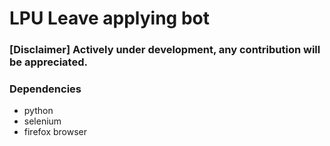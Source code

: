 # LPU Leave applying bot
### [Disclaimer] Actively under development, any contribution will be appreciated.

### Dependencies
- python
- selenium
- firefox browser

